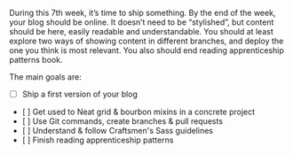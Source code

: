 During this 7th week, it’s time to ship something. By the end of the week, your blog should be online. It doesn’t need to be “stylished”, but content should be here, easily readable and understandable.
You should at least explore two ways of showing content in different branches, and deploy the one you think is most relevant.
You also should end reading apprenticeship patterns book.

The main goals are:
- [ ] Ship a first version of your blog
- [ ] Get used to Neat grid & bourbon mixins in a concrete project
- [ ] Use Git commands, create branches & pull requests
- [ ] Understand & follow Craftsmen's Sass guidelines
- [ ] Finish reading apprenticeship patterns
